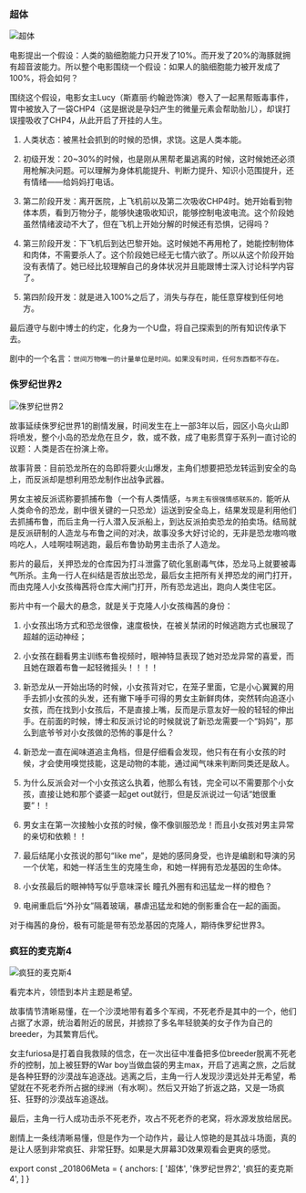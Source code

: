 ### 超体

 ![超体](SuperBody.jpg "400px")

电影提出一个假设：人类的脑细胞能力只开发了10%。而开发了20%的海豚就拥有超音波能力。所以整个电影围绕一个假设：如果人的脑细胞能力被开发成了100%，将会如何？

围绕这个假设，电影女主Lucy（斯嘉丽·约翰逊饰演）卷入了一起黑帮贩毒事件，胃中被放入了一袋CHP4（这是据说是孕妇产生的微量元素会帮助胎儿），却误打误撞吸收了CHP4，从此开启了开挂的人生。

1. 人类状态：被黑社会抓到的时候的恐惧，求饶。这是人类本能。

2. 初级开发：20~30%的时候，也是刚从黑帮老巢逃离的时候，这时候她还必须用枪解决问题。可以理解为身体机能提升、判断力提升、知识小范围提升，还有情绪——给妈妈打电话。

3. 第二阶段开发：离开医院，上飞机前以及第二次吸收CHP4时。她开始看到物体本质，看到万物分子，能够快速吸收知识，能够控制电波电流。这个阶段她虽然情绪波动不大了，但在飞机上开始分解的时候还有恐惧，记得吗？

4. 第三阶段开发：下飞机后到达巴黎开始。这时候她不再用枪了，她能控制物体和肉体，不需要杀人了。这个阶段她已经无七情六欲了。所以从这个阶段开始没有表情了。她已经比较理解自己的身体状况并且能跟博士深入讨论科学内容了。

5. 第四阶段开发：就是进入100%之后了，消失与存在，能任意穿梭到任何地方。

最后遵守与剧中博士的约定，化身为一个U盘，将自己探索到的所有知识传承下去。

剧中的一个名言：`世间万物唯一的计量单位是时间。如果没有时间，任何东西都不存在。`

### 侏罗纪世界2

 ![侏罗纪世界2](Jurassic.jpg "400px")
 
故事延续侏罗纪世界1的剧情发展，时间发生在上一部3年以后，园区小岛火山即将喷发，整个小岛的恐龙危在旦夕，救，或不救，成了电影贯穿于系列一直讨论的议题：人类是否在扮演上帝。

故事背景：目前恐龙所在的岛即将要火山爆发，主角们想要把恐龙转运到安全的岛上，而反派却是想利用恐龙制作出战争武器。

男女主被反派谎称要抓捕布鲁（一个有人类情感，`与男主有很强情感联系的，`能听从人类命令的恐龙，剧中很关键的一只恐龙）运送到安全岛上，结果发现是利用他们去抓捕布鲁，而后主角一行人潜入反派船上，到达反派拍卖恐龙的拍卖场。结局就是反派研制的人造龙与布鲁之间的对决，故事没多大好讨论的，无非是恐龙嗷呜嗷呜吃人，人哇啊哇啊逃跑，最后布鲁协助男主击杀了人造龙。

影片的最后，关押恐龙的仓库因为打斗泄露了硫化氢剧毒气体，恐龙马上就要被毒气所杀。主角一行人在纠结是否放出恐龙，最后女主把所有关押恐龙的闸门打开，而由克隆人小女孩梅茜将仓库大闸门打开，所有恐龙逃出，跑向人类住宅区。

影片中有一个最大的悬念，就是关于克隆人小女孩梅茜的身份：

1. 小女孩出场方式和恐龙很像，速度极快，在被关禁闭的时候逃跑方式也展现了超越的运动神经；

1. 小女孩在翻看男主训练布鲁视频时，眼神特显表现了她对恐龙异常的喜爱，而且她在跟着布鲁一起轻微摇头！！！！

1. 新恐龙从一开始出场的时候，小女孩背对它，在笼子里面，它是小心翼翼的用手去抓小女孩的头发，还有撇下唾手可得的男女主新鲜肉体，突然转向追逐小女孩，而在找到小女孩后，不是直接上嘴，反而是示意友好一般的轻轻的伸出手。在前面的时候，博士和反派讨论的时候就说了新恐龙需要一个“妈妈”，那么到底爷爷对小女孩做的恐怖的事是什么？

1. 新恐龙一直在闻味道追主角档，但是仔细看会发现，他只有在有小女孩的时候，才会使用嗅觉技能，这是动物的本能，通过闻气味来判断同类还是敌人。

1. 为什么反派会对一个小女孩这么执着，他那么有钱，完全可以不需要那个小女孩，直接让她和那个婆婆一起get out就行，但是反派说过一句话“她很重要”！！

1. 男女主在第一次接触小女孩的时候，像不像驯服恐龙！而且小女孩对男主异常的亲切和依赖！！

1. 最后结尾小女孩说的那句“like me”，是她的感同身受，也许是编剧和导演的另一个伏笔，和她一样活生生的克隆生命，和她一样拥有恐龙基因的生命体。

1. 小女孩最后的眼神特写似乎意味深长 瞳孔外圈有和迅猛龙一样的橙色？

1. 电闸重启后“外孙女”隔着玻璃，暴虐迅猛龙和她的倒影重合在一起的画面。

对于梅茜的身份，极有可能是带有恐龙基因的克隆人，期待侏罗纪世界3。

### 疯狂的麦克斯4

 ![疯狂的麦克斯4](MadMax.jpg "400px")
 
 看完本片，领悟到本片主题是希望。
 
 故事情节清晰易懂，在一个沙漠地带有着多个军阀，不死老乔是其中的一个，他们占据了水源，统治着附近的居民，并掳掠了多名年轻貌美的女子作为自己的breeder，为其繁育后代。
 
 女主furiosa是打着自我救赎的信念，在一次出征中准备把多位breeder脱离不死老乔的控制，加上被狂野的War boy当做血袋的男主max，开启了逃离之旅，之后就是各种狂野的沙漠战车追逐战。逃离之后，主角一行人发现沙漠远处并无希望，希望就在不死老乔所占据的绿洲（有水啊）。然后又开始了折返之路，又是一场疯狂、狂野的沙漠战车追逐战。
 
 最后，主角一行人成功击杀不死老乔，攻占不死老乔的老窝，将水源发放给居民。
 
 剧情上一条线清晰易懂，但是作为一个动作片，最让人惊艳的是其战斗场面，真的是让人感到非常疯狂、非常狂野。如果是大屏幕3D效果观看会更爽的感觉。
 
export const _201806Meta = {
  anchors: [
    '超体',
    '侏罗纪世界2',
    '疯狂的麦克斯4',
  ]
}